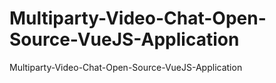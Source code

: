 # Multiparty-Video-Chat-Open-Source-VueJS-Application
Multiparty-Video-Chat-Open-Source-VueJS-Application
